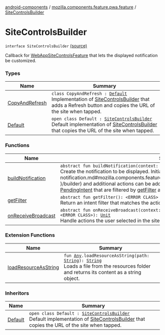 [android-components](../../index.md) / [mozilla.components.feature.pwa.feature](../index.md) / [SiteControlsBuilder](./index.md)

# SiteControlsBuilder

`interface SiteControlsBuilder` [(source)](https://github.com/mozilla-mobile/android-components/blob/master/components/feature/pwa/src/main/java/mozilla/components/feature/pwa/feature/SiteControlsBuilder.kt#L26)

Callback for [WebAppSiteControlsFeature](../-web-app-site-controls-feature/index.md) that lets the displayed notification be customized.

### Types

| Name | Summary |
|---|---|
| [CopyAndRefresh](-copy-and-refresh/index.md) | `class CopyAndRefresh : `[`Default`](-default/index.md)<br>Implementation of [SiteControlsBuilder](./index.md) that adds a Refresh button and copies the URL of the site when tapped. |
| [Default](-default/index.md) | `open class Default : `[`SiteControlsBuilder`](./index.md)<br>Default implementation of [SiteControlsBuilder](./index.md) that copies the URL of the site when tapped. |

### Functions

| Name | Summary |
|---|---|
| [buildNotification](build-notification.md) | `abstract fun buildNotification(context: <ERROR CLASS>, builder: <ERROR CLASS>): `[`Unit`](https://kotlinlang.org/api/latest/jvm/stdlib/kotlin/-unit/index.html)<br>Create the notification to be displayed. Initial values are set in the provided [builder](build-notification.md#mozilla.components.feature.pwa.feature.SiteControlsBuilder$buildNotification(, )/builder) and additional actions can be added here. Actions should be represented as [PendingIntent](#) that are filtered by [getFilter](get-filter.md) and handled in [onReceiveBroadcast](on-receive-broadcast.md). |
| [getFilter](get-filter.md) | `abstract fun getFilter(): <ERROR CLASS>`<br>Return an intent filter that matches the actions specified in [buildNotification](build-notification.md). |
| [onReceiveBroadcast](on-receive-broadcast.md) | `abstract fun onReceiveBroadcast(context: <ERROR CLASS>, session: `[`Session`](../../mozilla.components.browser.session/-session/index.md)`, intent: <ERROR CLASS>): `[`Unit`](https://kotlinlang.org/api/latest/jvm/stdlib/kotlin/-unit/index.html)<br>Handle actions the user selected in the site controls notification. |

### Extension Functions

| Name | Summary |
|---|---|
| [loadResourceAsString](../../mozilla.components.support.test.file/kotlin.-any/load-resource-as-string.md) | `fun `[`Any`](https://kotlinlang.org/api/latest/jvm/stdlib/kotlin/-any/index.html)`.loadResourceAsString(path: `[`String`](https://kotlinlang.org/api/latest/jvm/stdlib/kotlin/-string/index.html)`): `[`String`](https://kotlinlang.org/api/latest/jvm/stdlib/kotlin/-string/index.html)<br>Loads a file from the resources folder and returns its content as a string object. |

### Inheritors

| Name | Summary |
|---|---|
| [Default](-default/index.md) | `open class Default : `[`SiteControlsBuilder`](./index.md)<br>Default implementation of [SiteControlsBuilder](./index.md) that copies the URL of the site when tapped. |
